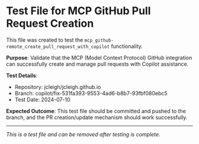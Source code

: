 # Test File for MCP GitHub Pull Request Creation

This file was created to test the `mcp_github-remote_create_pull_request_with_copilot` functionality.

**Purpose**: Validate that the MCP (Model Context Protocol) GitHub integration can successfully create and manage pull requests with Copilot assistance.

**Test Details**:
- Repository: jcleigh/jcleigh.github.io
- Branch: copilot/fix-531fa393-9553-4ad6-b8b7-93fbf080ebc5
- Test Date: 2024-07-10

**Expected Outcome**: This test file should be committed and pushed to the branch, and the PR creation/update mechanism should work successfully.

---

*This is a test file and can be removed after testing is complete.*